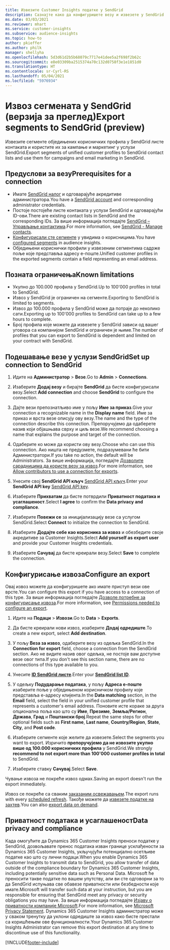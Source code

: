 ```yaml
---
title: Извезите Customer Insights податке у SendGrid
description: Сазнајте како да конфигуришете везу и извезете у SendGrid.
ms.date: 03/03/2021
ms.reviewer: mhart
ms.service: customer-insights
ms.subservice: audience-insights
ms.topic: how-to
author: pkieffer
ms.author: philk
manager: shellyha
ms.openlocfilehash: 5d3d61d2b5b68079c7717e41dee5a2f698f2b62c
ms.sourcegitcommit: e8e03309ba2515374a70c132d0758f3e1e1851d0
ms.translationtype: HT
ms.contentlocale: sr-Cyrl-RS
ms.lasthandoff: 05/04/2021
ms.locfileid: "5976934"
---
```

# <a name="export-segments-to-sendgrid-preview"></a><span data-ttu-id="00dbe-103">Извоз сегмената у SendGrid (верзија за преглед)</span><span class="sxs-lookup"><span data-stu-id="00dbe-103">Export segments to SendGrid (preview)</span></span>

<span data-ttu-id="00dbe-104">Извезите сегменте обједињених корисничких профила у SendGrid листе контаката и користите их за кампање и маркетинг у услузи SendGrid.</span><span class="sxs-lookup"><span data-stu-id="00dbe-104">Export segments of unified customer profiles to SendGrid contact lists and use them for campaigns and email marketing in SendGrid.</span></span> 

## <a name="prerequisites-for-a-connection"></a><span data-ttu-id="00dbe-105">Предуслови за везу</span><span class="sxs-lookup"><span data-stu-id="00dbe-105">Prerequisites for a connection</span></span>

-   <span data-ttu-id="00dbe-106">Имате [SendGrid налог](https://sendgrid.com/) и одговарајуће акредитиве администратора.</span><span class="sxs-lookup"><span data-stu-id="00dbe-106">You have a [SendGrid account](https://sendgrid.com/) and corresponding administrator credentials.</span></span>
-   <span data-ttu-id="00dbe-107">Постоје постојеће листе контаката у услузи SendGrid и одговарајући ID-ови.</span><span class="sxs-lookup"><span data-stu-id="00dbe-107">There are existing contact lists in SendGrid and the corresponding IDs.</span></span> <span data-ttu-id="00dbe-108">За више информација погледајте [SendGrid – Управљање контактима](https://sendgrid.com/docs/ui/managing-contacts/create-and-manage-contacts/#manage-contacts).</span><span class="sxs-lookup"><span data-stu-id="00dbe-108">For more information, see [SendGrid - Manage contacts](https://sendgrid.com/docs/ui/managing-contacts/create-and-manage-contacts/#manage-contacts).</span></span>
-   <span data-ttu-id="00dbe-109">[Конфигурисали сте сегменте](segments.md) у увидима о корисницима.</span><span class="sxs-lookup"><span data-stu-id="00dbe-109">You have [configured segments](segments.md) in audience insights.</span></span>
-   <span data-ttu-id="00dbe-110">Обједињени кориснички профили у извезеним сегментима садрже поље које представља адресу е-поште.</span><span class="sxs-lookup"><span data-stu-id="00dbe-110">Unified customer profiles in the exported segments contain a field representing an email address.</span></span>

## <a name="known-limitations"></a><span data-ttu-id="00dbe-111">Позната ограничења</span><span class="sxs-lookup"><span data-stu-id="00dbe-111">Known limitations</span></span>

- <span data-ttu-id="00dbe-112">Укупно до 100.000 профила у SendGrid.</span><span class="sxs-lookup"><span data-stu-id="00dbe-112">Up to 100'000 profiles in total to SendGrid.</span></span>
- <span data-ttu-id="00dbe-113">Извоз у SendGrid је ограничен на сегменте.</span><span class="sxs-lookup"><span data-stu-id="00dbe-113">Exporting to SendGrid is limited to segments.</span></span>
- <span data-ttu-id="00dbe-114">Извоз до 100.000 профила у SendGrid може да потраје до неколико сати.</span><span class="sxs-lookup"><span data-stu-id="00dbe-114">Exporting up to 100'000 profiles to SendGrid can take up to a few hours to complete.</span></span> 
- <span data-ttu-id="00dbe-115">Број профила које можете да извезете у SendGrid зависи од вашег уговора са компанијом SendGrid и ограничен је њиме.</span><span class="sxs-lookup"><span data-stu-id="00dbe-115">The number of profiles that you can export to SendGrid is dependent and limited on your contract with SendGrid.</span></span>

## <a name="set-up-connection-to-sendgrid"></a><span data-ttu-id="00dbe-116">Подешавање везе у услузи SendGrid</span><span class="sxs-lookup"><span data-stu-id="00dbe-116">Set up connection to SendGrid</span></span>

1. <span data-ttu-id="00dbe-117">Идите на **Администратор** > **Везе**.</span><span class="sxs-lookup"><span data-stu-id="00dbe-117">Go to **Admin** > **Connections**.</span></span>

1. <span data-ttu-id="00dbe-118">Изаберите **Додај везу** и бирајте **SendGrid** да бисте конфигурисали везу.</span><span class="sxs-lookup"><span data-stu-id="00dbe-118">Select **Add connection** and choose **SendGrid** to configure the connection.</span></span>

1. <span data-ttu-id="00dbe-119">Дајте вези препознатљиво име у пољу **Име за приказ**.</span><span class="sxs-lookup"><span data-stu-id="00dbe-119">Give your connection a recognizable name in the **Display name** field.</span></span> <span data-ttu-id="00dbe-120">Име за приказ и врста везе описују ову везу.</span><span class="sxs-lookup"><span data-stu-id="00dbe-120">The name and the type of the connection describe this connection.</span></span> <span data-ttu-id="00dbe-121">Препоручујемо да одаберете назив који објашњава сврху и циљ везе.</span><span class="sxs-lookup"><span data-stu-id="00dbe-121">We recommend choosing a name that explains the purpose and target of the connection.</span></span>

1. <span data-ttu-id="00dbe-122">Одаберите ко може да користи ову везу.</span><span class="sxs-lookup"><span data-stu-id="00dbe-122">Choose who can use this connection.</span></span> <span data-ttu-id="00dbe-123">Ако ништа не предузмете, подразумевани ће бити Администратори.</span><span class="sxs-lookup"><span data-stu-id="00dbe-123">If you take no action, the default will be Administrators.</span></span> <span data-ttu-id="00dbe-124">За више информација, погледајте [Дозволите сарадницима да користе везу за извоз](connections.md#allow-contributors-to-use-a-connection-for-exports).</span><span class="sxs-lookup"><span data-stu-id="00dbe-124">For more information, see [Allow contributors to use a connection for exports](connections.md#allow-contributors-to-use-a-connection-for-exports).</span></span>

1. <span data-ttu-id="00dbe-125">Унесите свој **SendGrid API кључ** [SendGrid API кључ](https://sendgrid.com/docs/ui/account-and-settings/api-keys/).</span><span class="sxs-lookup"><span data-stu-id="00dbe-125">Enter your **SendGrid API key** [SendGrid API key](https://sendgrid.com/docs/ui/account-and-settings/api-keys/).</span></span>

1. <span data-ttu-id="00dbe-126">Изаберите **Прихватам** да бисте потврдили **Приватност података и усаглашеност**.</span><span class="sxs-lookup"><span data-stu-id="00dbe-126">Select **I agree** to confirm the **Data privacy and compliance**.</span></span>

1. <span data-ttu-id="00dbe-127">Изаберите **Повежи се** за иницијализацију везе са услугом SendGrid.</span><span class="sxs-lookup"><span data-stu-id="00dbe-127">Select **Connect** to initialize the connection to SendGrid.</span></span>

1. <span data-ttu-id="00dbe-128">Изаберите **Додајте себе као корисника за извоз** и обезбедите своје акредитиве за Customer Insights.</span><span class="sxs-lookup"><span data-stu-id="00dbe-128">Select **Add yourself as export user** and provide your Customer Insights credentials.</span></span>

1. <span data-ttu-id="00dbe-129">Изаберите **Сачувај** да бисте креирали везу.</span><span class="sxs-lookup"><span data-stu-id="00dbe-129">Select **Save** to complete the connection.</span></span>

## <a name="configure-an-export"></a><span data-ttu-id="00dbe-130">Конфигурисање извоза</span><span class="sxs-lookup"><span data-stu-id="00dbe-130">Configure an export</span></span>

<span data-ttu-id="00dbe-131">Овај извоз можете да конфигуришете ако имате приступ вези ове врсте.</span><span class="sxs-lookup"><span data-stu-id="00dbe-131">You can configure this export if you have access to a connection of this type.</span></span> <span data-ttu-id="00dbe-132">За више информација погледајте [Дозволе потребне за конфигурисање извоза](export-destinations.md#set-up-a-new-export).</span><span class="sxs-lookup"><span data-stu-id="00dbe-132">For more information, see [Permissions needed to configure an export](export-destinations.md#set-up-a-new-export).</span></span>

1. <span data-ttu-id="00dbe-133">Идите на **Подаци** > **Извози**.</span><span class="sxs-lookup"><span data-stu-id="00dbe-133">Go to **Data** > **Exports**.</span></span>

1. <span data-ttu-id="00dbe-134">Да бисте креирали нови извоз, изаберите **Додај одредиште**.</span><span class="sxs-lookup"><span data-stu-id="00dbe-134">To create a new export, select **Add destination**.</span></span>

1. <span data-ttu-id="00dbe-135">У пољу **Веза за извоз**, одаберите везу из одељка SendGrid.</span><span class="sxs-lookup"><span data-stu-id="00dbe-135">In the **Connection for export** field, choose a connection from the SendGrid section.</span></span> <span data-ttu-id="00dbe-136">Ако не видите назив овог одељка, не постоје вам доступне везе овог типа.</span><span class="sxs-lookup"><span data-stu-id="00dbe-136">If you don't see this section name, there are no connections of this type available to you.</span></span>

1. <span data-ttu-id="00dbe-137">Унесите **[ID SendGrid листе](https://sendgrid.com/docs/ui/managing-contacts/create-and-manage-contacts/#manage-contacts)**.</span><span class="sxs-lookup"><span data-stu-id="00dbe-137">Enter your **[SendGrid list ID](https://sendgrid.com/docs/ui/managing-contacts/create-and-manage-contacts/#manage-contacts)**.</span></span>

1. <span data-ttu-id="00dbe-138">У одељку **Подударање података**, у пољу **Адреса е-поште** изаберите поље у обједињеном корисничком профилу које представља е-адресу клијента.</span><span class="sxs-lookup"><span data-stu-id="00dbe-138">In the **Data matching** section, in the **Email** field, select the field in your unified customer profile that represents a customer's email address.</span></span> <span data-ttu-id="00dbe-139">Поновите исте кораке за друга опционална поља као што су **Име**, **Презиме**, **Земља/Регион**, **Држава**, **Град** и **Поштански број**.</span><span class="sxs-lookup"><span data-stu-id="00dbe-139">Repeat the same steps for other optional fields such as **First name**, **Last name**, **Country/Region**, **State**, **City**, and **Post code**.</span></span>

1. <span data-ttu-id="00dbe-140">Изаберите сегменте које желите да извезете.</span><span class="sxs-lookup"><span data-stu-id="00dbe-140">Select the segments you want to export.</span></span> <span data-ttu-id="00dbe-141">Изричито **препоручујемо да не извозите укупно више од 100.000 корисничких профила** у SendGrid.</span><span class="sxs-lookup"><span data-stu-id="00dbe-141">We strongly **recommend to not export more than 100'000 customer profiles in total** to SendGrid.</span></span> 

1. <span data-ttu-id="00dbe-142">Изаберите ставку **Сачувај**.</span><span class="sxs-lookup"><span data-stu-id="00dbe-142">Select **Save**.</span></span>

<span data-ttu-id="00dbe-143">Чување извоза не покреће извоз одмах.</span><span class="sxs-lookup"><span data-stu-id="00dbe-143">Saving an export doesn't run the export immediately.</span></span>

<span data-ttu-id="00dbe-144">Извоз се покреће са сваким [заказаним освежавањем](system.md#schedule-tab).</span><span class="sxs-lookup"><span data-stu-id="00dbe-144">The export runs with every [scheduled refresh](system.md#schedule-tab).</span></span> <span data-ttu-id="00dbe-145">Такође можете да [извезете податке на захтев](export-destinations.md#run-exports-on-demand).</span><span class="sxs-lookup"><span data-stu-id="00dbe-145">You can also [export data on demand](export-destinations.md#run-exports-on-demand).</span></span> 

## <a name="data-privacy-and-compliance"></a><span data-ttu-id="00dbe-146">Приватност података и усаглашеност</span><span class="sxs-lookup"><span data-stu-id="00dbe-146">Data privacy and compliance</span></span>

<span data-ttu-id="00dbe-147">Када омогућите да Dynamics 365 Customer Insights преноси податке у SendGrid, дозвољавате пренос података изван границе усклађености за Dynamics 365 Customer Insights, укључујући потенцијално осетљиве податке као што су лични подаци.</span><span class="sxs-lookup"><span data-stu-id="00dbe-147">When you enable Dynamics 365 Customer Insights to transmit data to SendGrid, you allow transfer of data outside of the compliance boundary for Dynamics 365 Customer Insights, including potentially sensitive data such as Personal Data.</span></span> <span data-ttu-id="00dbe-148">Microsoft ће преносити такве податке по вашем упутству, али ви сте одговорни за то да SendGrid испуњава све обавезе приватности или безбедности које имате.</span><span class="sxs-lookup"><span data-stu-id="00dbe-148">Microsoft will transfer such data at your instruction, but you are responsible for ensuring that SendGrid meet any privacy or security obligations you may have.</span></span> <span data-ttu-id="00dbe-149">За више информација погледајте [Изјаву о приватности компаније Microsoft](https://go.microsoft.com/fwlink/?linkid=396732).</span><span class="sxs-lookup"><span data-stu-id="00dbe-149">For more information, see [Microsoft Privacy Statement](https://go.microsoft.com/fwlink/?linkid=396732).</span></span>
<span data-ttu-id="00dbe-150">Dynamics 365 Customer Insights администратор може у сваком тренутку да уклони одредиште за извоз како бисте престали са коришћењем ове функционалности.</span><span class="sxs-lookup"><span data-stu-id="00dbe-150">Your Dynamics 365 Customer Insights Administrator can remove this export destination at any time to discontinue use of this functionality.</span></span>


[!INCLUDE[footer-include](../includes/footer-banner.md)]